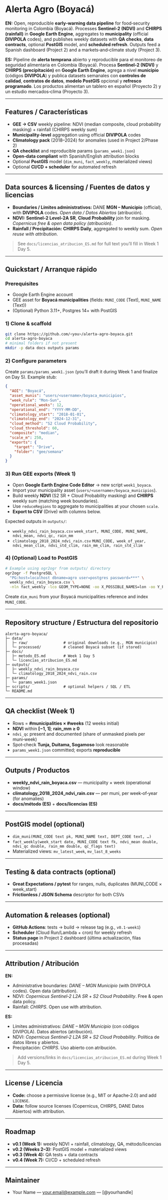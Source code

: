 # Alerta Agro (Boyacá)

**EN:** Open, reproducible **early‑warning data pipeline** for food‑security monitoring in Colombia (Boyacá). Processes **Sentinel‑2 (NDVI)** and **CHIRPS (rainfall)** in **Google Earth Engine**, aggregates to **municipality** (official **DIVIPOLA** codes), and publishes weekly datasets with **QA checks**, **data contracts**, optional **PostGIS** model, and **scheduled refresh**. Outputs feed a Spanish dashboard (Project 2) and a markets‑and‑climate study (Project 3).

**ES:** Pipeline de **alerta temprana** abierto y reproducible para el monitoreo de seguridad alimentaria en Colombia (Boyacá). Procesa **Sentinel‑2 (NDVI)** y **CHIRPS (precipitación)** en **Google Earth Engine**, agrega a nivel **municipio** (códigos **DIVIPOLA**) y publica datasets semanales con **controles de calidad**, **contratos de datos**, **modelo PostGIS** opcional y **refresco programado**. Los productos alimentan un tablero en español (Proyecto 2) y un estudio mercados‑clima (Proyecto 3).

---

## Features / Características

* **GEE → CSV** weekly pipeline: NDVI (median composite, cloud probability masking) + rainfall (CHIRPS weekly sum)
* **Municipality‑level** aggregation using official **DIVIPOLA** codes
* **Climatology pack** (2018–2024) for anomalies (used in Project 2/Phase 2)
* **QA checklist** and reproducible params (`params_week1.json`)
* **Open‑data compliant** with Spanish/English attribution blocks
* Optional **PostGIS** model (`dim_muni`, `fact_weekly`, materialized views)
* Optional **CI/CD + scheduler** for automated refresh

---

## Data sources & licensing / Fuentes de datos y licencias

* **Boundaries / Límites administrativos:** DANE **MGN – Municipio** (official), with **DIVIPOLA** codes. *Open data / Datos Abiertos* (atribución).
* **NDVI:** **Sentinel‑2 Level‑2A SR**, **Cloud Probability** join for masking. *Copernicus free & open data policy (atribución)*.
* **Rainfall / Precipitación:** **CHIRPS Daily**, aggregated to weekly sum. *Open reuse with attribution*.

> See `docs/licencias_atribucion_ES.md` for full text you’ll fill in Week 1 Day 5.

---

## Quickstart / Arranque rápido

### Prerequisites

* Google Earth Engine account
* GEE asset for **Boyacá municipalities** (fields: `MUNI_CODE` (Text), `MUNI_NAME` (Text))
* (Optional) Python 3.11+, Postgres 14+ with PostGIS

### 1) Clone & scaffold

```bash
git clone https://github.com/<you>/alerta-agro-boyaca.git
cd alerta-agro-boyaca
# minimal folders if not present
mkdir -p data docs outputs params
```

### 2) Configure parameters

Create `params/params_week1.json` (you’ll draft it during Week 1 and finalize on Day 5). Example stub:

```json
{
  "AOI": "Boyacá",
  "asset_munis": "users/<username>/boyaca_municipios",
  "week_rule": "Mon-Sun",
  "operational_weeks": 12,
  "operational_end": "YYYY-MM-DD",
  "climatology_start": "2018-01-01",
  "climatology_end": "2024-12-31",
  "cloud_method": "S2 Cloud Probability",
  "cloud_threshold": 60,
  "composite": "median",
  "scale_m": 250,
  "exports": {
    "target": "Drive",
    "folder": "gee/semana"
  }
}
```

### 3) Run GEE exports (Week 1)

* Open **Google Earth Engine Code Editor** → new script `week1_boyaca`.
* Import your municipality asset (`users/<username>/boyaca_municipios`).
* Build weekly **NDVI** (S2 SR + Cloud Probability masking) and **CHIRPS** weekly sum (matching week boundaries).
* Use `reduceRegions` to aggregate to municipalities at your chosen `scale`.
* **Export to CSV** (Drive) with columns below.

Expected outputs in `outputs/`:

* `weekly_ndvi_rain_boyaca.csv`
  `week_start, MUNI_CODE, MUNI_NAME, ndvi_mean, ndvi_qc, rain_mm`
* `climatology_2018_2024_ndvi_rain.csv`
  `MUNI_CODE, week_of_year, ndvi_mean_clim, ndvi_std_clim, rain_mm_clim, rain_std_clim`

### 4) (Optional) Load to PostGIS

```bash
# Example using ogr2ogr from outputs/ directory
ogr2ogr -f PostgreSQL \
  "PG:host=localhost dbname=agro user=postgres password=***" \
  weekly_ndvi_rain_boyaca.csv \
  -nln fact_weekly -lco GEOM_TYPE=NONE -oo X_POSSIBLE_NAMES=lon -oo Y_POSSIBLE_NAMES=lat
```

Create `dim_muni` from your Boyacá municipalities reference and index `MUNI_CODE`.

---

## Repository structure / Estructura del repositorio

```
alerta-agro-boyaca/
├─ data/
│  ├─ raw/                # original downloads (e.g., MGN municipio)
│  └─ processed/          # cleaned Boyacá subset (if stored)
├─ docs/
│  ├─ metodo_ES.md        # Week 1 Day 5
│  └─ licencias_atribucion_ES.md
├─ outputs/
│  ├─ weekly_ndvi_rain_boyaca.csv
│  └─ climatology_2018_2024_ndvi_rain.csv
├─ params/
│  └─ params_week1.json
├─ scripts/               # optional helpers / SQL / ETL
└─ README.md
```

---

## QA checklist (Week 1)

* Rows = **#municipalities × #weeks** (12 weeks initial)
* **NDVI** within **\[−1, 1]**; **rain\_mm ≥ 0**
* `ndvi_qc` present and documented (share of unmasked pixels per muni‑week)
* Spot‑check **Tunja, Duitama, Sogamoso** look reasonable
* `params_week1.json` committed; exports **reproducible**

---

## Outputs / Productos

* **weekly\_ndvi\_rain\_boyaca.csv** — municipality × week (operational window)
* **climatology\_2018\_2024\_ndvi\_rain.csv** — per muni, per week‑of‑year (for anomalies)
* **docs/método (ES)** + **docs/licencias (ES)**

---

## PostGIS model (optional)

* `dim_muni(MUNI_CODE text pk, MUNI_NAME text, DEPT_CODE text, …)`
* `fact_weekly(week_start date, MUNI_CODE text fk, ndvi_mean double, ndvi_qc double, rain_mm double, qc_flags text)`
* Materialized views: `mv_latest_week`, `mv_last_8_weeks`

---

## Testing & data contracts (optional)

* **Great Expectations / pytest** for ranges, nulls, duplicates (MUNI\_CODE × week\_start)
* **Frictionless / JSON Schema** descriptor for both CSVs

---

## Automation & releases (optional)

* **GitHub Actions**: tests → build → release tag (e.g., `v0.1-week1`)
* **Scheduler** (Cloud Run/Lambda + cron) for weekly refresh
* **Status page** in Project 2 dashboard (última actualización, filas procesadas)

---

## Attribution / Atribución

**EN:**

* Administrative boundaries: *DANE – MGN Municipio* (with DIVIPOLA codes). Open data (attribution).
* NDVI: *Copernicus Sentinel‑2 L2A SR* + *S2 Cloud Probability*. Free & open data policy.
* Rainfall: *CHIRPS*. Open use with attribution.

**ES:**

* Límites administrativos: *DANE – MGN Municipio* (con códigos DIVIPOLA). Datos abiertos (atribución).
* NDVI: *Copernicus Sentinel‑2 L2A SR* + *S2 Cloud Probability*. Política de datos libres y abiertos.
* Precipitación: *CHIRPS*. Uso abierto con atribución.

> Add versions/links in `docs/licencias_atribucion_ES.md` during Week 1 Day 5.

---

## License / Licencia

* **Code:** choose a permissive license (e.g., MIT or Apache‑2.0) and add `LICENSE`.
* **Data:** follow source licenses (Copernicus, CHIRPS, DANE Datos Abiertos) with attribution.

---

## Roadmap

* **v0.1 (Week 1):** weekly NDVI + rainfall, climatology, QA, método/licencias
* **v0.2 (Weeks 2–3):** PostGIS model + materialized views
* **v0.3 (Week 4):** QA tests + data contracts
* **v0.4 (Week 7):** CI/CD + scheduled refresh

---

## Maintainer

* Your Name — [your.email@example.com](mailto:your.email@example.com) — \[@yourhandle]
